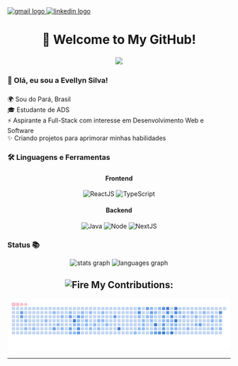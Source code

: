 <div aling="center">
 <a href="evesilva.contato@gmail.com" target="_blank">
    <img src="https://img.shields.io/static/v1?message=Gmail&logo=gmail&label=&color=D14836&logoColor=white&labelColor=&style=flat" height="25" alt="gmail logo"  />
  </a>
  <a href="https://www.linkedin.com/in/maeve-silva/" target="_blank">
    <img src="https://img.shields.io/static/v1?message=LinkedIn&logo=linkedin&label=&color=0077B5&logoColor=white&labelColor=&style=flat" height="25" alt="linkedin logo"  />
  </a>
</div>

###

<h1 align="center">🌟 Welcome to My GitHub!</h1>

###
<div align="center">
  <a href="https://git.io/typing-svg">
    <img src="https://readme-typing-svg.demolab.com?font=Fira+Code&pause=1000&color=BC47F7&background=FF56FF00&center=true&width=435&lines=Aspiring+Full-Stack+Developer+%F0%9F%9A%80" />
  </a>

  <h3 align="left">💜 Olá, eu sou a Evellyn Silva!</h3>

###

###
<p align="left">🌍 Sou do Pará, Brasil<br>🎓 Estudante de ADS<br>⚡ Aspirante a Full-Stack com interesse em Desenvolvimento Web e Software<br>✨ Criando projetos para aprimorar minhas habilidades</p>

###


<h3 align="left">🛠 Linguagens e Ferramentas</h3>

###
###

#### Frontend
 ![ReactJS](https://img.shields.io/badge/-React-333333?style=flat&logo=react)
 ![TypeScript](https://img.shields.io/badge/-TypeScript-333333?style=flat&logo=typescript)

#### Backend
  ![Java](https://img.shields.io/badge/-Java-333333?style=flat&logo=java)
  ![Node](https://img.shields.io/badge/-NodeJS-333333?style=flat&logo=node)
  ![NextJS](https://img.shields.io/badge/-NextJS-333333?style=flat&logo=nextjs)
  
### 

###

<h3 align="left"> Status 📚 </h3>



<div align="center">
  <img src="https://github-readme-stats.vercel.app/api?username=EveeSilvaa&hide_title=false&hide_rank=false&show_icons=true&include_all_commits=true&count_private=true&disable_animations=false&theme=dracula&locale=en&hide_border=false" height="215" alt="stats graph"  />
  <img src="https://github-readme-stats.vercel.app/api/top-langs?username=EveeSilvaa&locale=en&hide_title=true&layout=compact&card_width=320&langs_count=7&theme=dracula&hide_border=false" height="215" alt="languages graph"  />
</div>

###
###

<!-- Snake -->
## <img src="https://raw.githubusercontent.com/Tarikul-Islam-Anik/Animated-Fluent-Emojis/master/Emojis/Travel%20and%20places/Fire.png" alt="Fire" width="25" height="25" /> My Contributions:
<img alt="snake eating my contributions" src="https://raw.githubusercontent.com/EveeSilvaa/EveeSilvaa/output/github-contribution-grid-snake.gif" />

---







